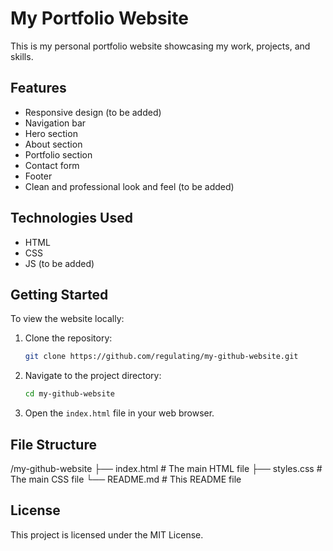 # My Portfolio Website

This is my personal portfolio website showcasing my work, projects, and skills.

## Features

- Responsive design (to be added)
- Navigation bar 
- Hero section
- About section
- Portfolio section
- Contact form
- Footer
- Clean and professional look and feel (to be added)

## Technologies Used

- HTML
- CSS
- JS (to be added)

## Getting Started

To view the website locally:

1. Clone the repository:
    ```sh
    git clone https://github.com/regulating/my-github-website.git
    ```
2. Navigate to the project directory:
    ```sh
    cd my-github-website
    ```
3. Open the `index.html` file in your web browser.

## File Structure

/my-github-website
├── index.html # The main HTML file
├── styles.css # The main CSS file
└── README.md # This README file


## License

This project is licensed under the MIT License.
